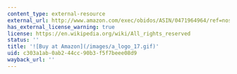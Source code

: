 ```yaml
---
content_type: external-resource
external_url: http://www.amazon.com/exec/obidos/ASIN/0471964964/ref=nosim/mitopencourse-20
has_external_license_warning: true
license: https://en.wikipedia.org/wiki/All_rights_reserved
status: ''
title: '![Buy at Amazon](/images/a_logo_17.gif)'
uid: c303a1ab-0ab2-44cc-90b3-f5f7beee08d9
wayback_url: ''
---
```

